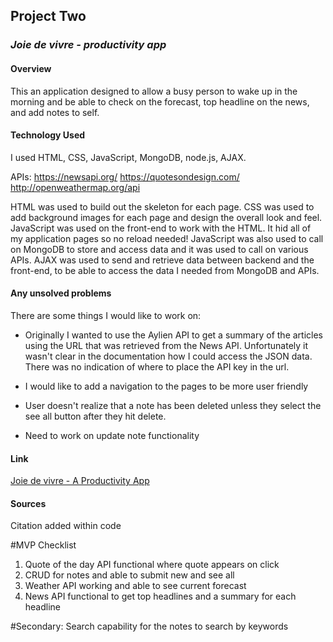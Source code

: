 
## **Project Two**
### *Joie de vivre - productivity app*
#### Overview
This an application designed to allow a busy person to wake up in the morning and be able to check on the forecast, top headline on the news, and add notes to self.


#### Technology Used
I used HTML, CSS, JavaScript, MongoDB, node.js, AJAX.

APIs:
https://newsapi.org/
https://quotesondesign.com/
http://openweathermap.org/api


HTML was used to build out the skeleton for each page. CSS was used to add background images for each page and design the overall look and feel. JavaScript was used on the front-end to work with the HTML. It hid all of my application pages so no reload needed! JavaScript was also used to call on MongoDB to store and access data and it was used to call on various APIs. AJAX was used to send and retrieve data between backend and the front-end, to be able to access the data I needed from MongoDB and APIs.


#### Any unsolved problems
There are some things I would like to work on:
  * Originally I wanted to use the Aylien API to get a summary of the articles using the URL that was retrieved from the News API. Unfortunately it wasn't clear in the documentation how I could access the JSON data. There was no indication of where to place the API key in the url.

  * I would like to add a navigation to the pages to be more user friendly

  * User doesn't realize that a note has been deleted unless they select the see all button after they hit delete.

  * Need to work on update note functionality

#### Link
[Joie de vivre - A Productivity App](https://mimiwu02.github.io/ProjectTwo-Frontend/)

#### Sources
Citation added within code


#MVP Checklist

1. Quote of the day API functional where quote appears on click
2. CRUD for notes and able to submit new and see all
3. Weather API working and able to see current forecast
4. News API functional to get top headlines and a summary for each headline

#Secondary:
Search capability for the notes to search by keywords
